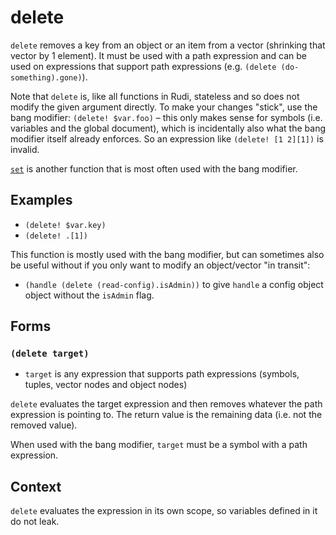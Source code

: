 # delete

`delete` removes a key from an object or an item from a vector (shrinking that
vector by 1 element). It must be used with a path expression and can be used
on expressions that support path expressions (e.g. `(delete (do-something).gone)`).

Note that `delete` is, like all functions in Rudi, stateless and so does not
modify the given argument directly. To make your changes "stick", use the bang
modifier: `(delete! $var.foo)` – this only makes sense for symbols (i.e.
variables and the global document), which is incidentally also what the bang
modifier itself already enforces. So an expression like `(delete! [1 2][1])` is
invalid.

[`set`](set.md) is another function that is most often used with the bang
modifier.

## Examples

* `(delete! $var.key)`
* `(delete! .[1])`

This function is mostly used with the bang modifier, but can sometimes also be
useful without if you only want to modify an object/vector "in transit":

* `(handle (delete (read-config).isAdmin))` to give `handle` a config object
  object without the `isAdmin` flag.

## Forms

### `(delete target)`

* `target` is any expression that supports path expressions (symbols, tuples,
  vector nodes and object nodes)

`delete` evaluates the target expression and then removes whatever the path
expression is pointing to. The return value is the remaining data (i.e. not the
removed value).

When used with the bang modifier, `target` must be a symbol with a path
expression.

## Context

`delete` evaluates the expression in its own scope, so variables defined in it
do not leak.
